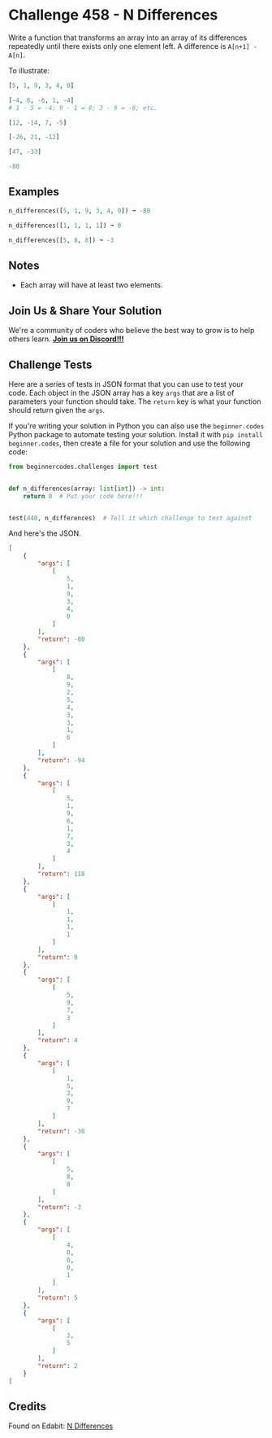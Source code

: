 # Challenge 458 - N Differences

Write a function that transforms an array into an array of its differences repeatedly until there exists only one element left. A difference is `A[n+1] - A[n]`.

To illustrate:
```python
[5, 1, 9, 3, 4, 0]

[-4, 8, -6, 1, -4]
# 1 - 5 = -4; 9 - 1 = 8; 3 - 9 = -6; etc.

[12, -14, 7, -5]

[-26, 21, -12]

[47, -33]

-80 
```
## Examples
```python
n_differences([5, 1, 9, 3, 4, 0]) ➞ -80

n_differences([1, 1, 1, 1]) ➞ 0

n_differences([5, 8, 8]) ➞ -3
```
## Notes

- Each array will have at least two elements.

## Join Us & Share Your Solution

We're a community of coders who believe the best way to grow is to help others learn. **[Join us on Discord!!!](https://discord.gg/sfHykntuGy)**

## Challenge Tests

Here are a series of tests in JSON format that you can use to test your code. Each object in the JSON array has a key `args` that are a list of parameters your function should take. The `return` key is what your function should return given the `args`. 

If you're writing your solution in Python you can also use the `beginner.codes` Python package to automate testing your solution. Install it with `pip install beginner.codes`, then create a file for your solution and use the following code:
```python
from beginnercodes.challenges import test


def n_differences(array: list[int]) -> int:
    return 0  # Put your code here!!!


test(448, n_differences)  # Tell it which challenge to test against
```
And here's the JSON.
```json
[
    {
        "args": [
            [
                5,
                1,
                9,
                3,
                4,
                0
            ]
        ],
        "return": -80
    },
    {
        "args": [
            [
                8,
                9,
                2,
                5,
                4,
                3,
                3,
                1,
                6
            ]
        ],
        "return": -94
    },
    {
        "args": [
            [
                5,
                1,
                9,
                6,
                1,
                7,
                3,
                4
            ]
        ],
        "return": 118
    },
    {
        "args": [
            [
                1,
                1,
                1,
                1
            ]
        ],
        "return": 0
    },
    {
        "args": [
            [
                5,
                9,
                7,
                3
            ]
        ],
        "return": 4
    },
    {
        "args": [
            [
                1,
                5,
                3,
                9,
                7
            ]
        ],
        "return": -30
    },
    {
        "args": [
            [
                5,
                8,
                8
            ]
        ],
        "return": -3
    },
    {
        "args": [
            [
                4,
                0,
                0,
                0,
                1
            ]
        ],
        "return": 5
    },
    {
        "args": [
            [
                3,
                5
            ]
        ],
        "return": 2
    }
]
```
## Credits

Found on Edabit: [N Differences](https://edabit.com/challenge/J7HPbiP9WRTCteazx)
